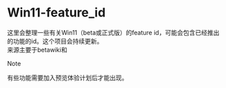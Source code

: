 # Win11-feature_id
这里会整理一些有关Win11（beta或正式版）的feature id，可能会包含已经推出的功能的id。这个项目会持续更新。  
来源主要于betawiki和
> [!NOTE]
> 有些功能需要加入预览体验计划后才能出现。
